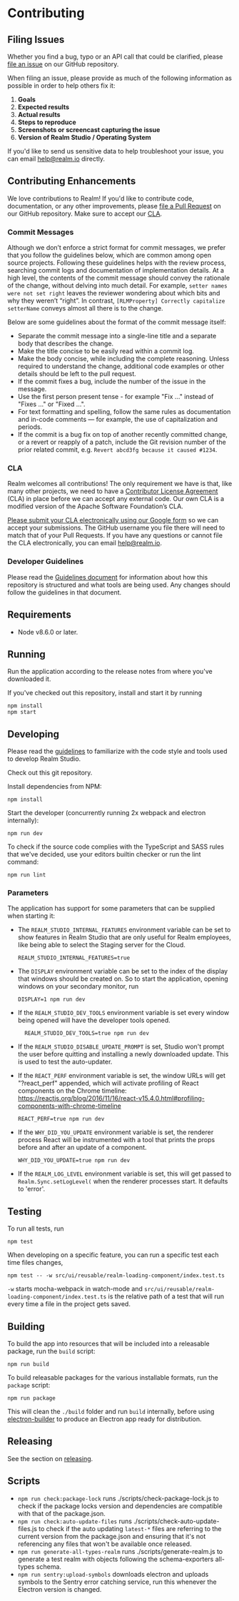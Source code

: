 # Contributing

## Filing Issues

Whether you find a bug, typo or an API call that could be clarified, please [file an issue](https://github.com/realm/realm-studio/issues) on our GitHub repository.

When filing an issue, please provide as much of the following information as possible in order to help others fix it:

1. **Goals**
2. **Expected results**
3. **Actual results**
4. **Steps to reproduce**
5. **Screenshots or screencast capturing the issue**
6. **Version of Realm Studio / Operating System**

If you'd like to send us sensitive data to help troubleshoot your issue, you can email <help@realm.io> directly.

## Contributing Enhancements

We love contributions to Realm! If you'd like to contribute code, documentation, or any other improvements, please [file a Pull Request](https://github.com/realm/realm-studio/pulls) on our GitHub repository. Make sure to accept our [CLA](#cla).

### Commit Messages

Although we don’t enforce a strict format for commit messages, we prefer that you follow the guidelines below, which are common among open source projects. Following these guidelines helps with the review process, searching commit logs and documentation of implementation details. At a high level, the contents of the commit message should convey the rationale of the change, without delving into much detail. For example, `setter names were not set right` leaves the reviewer wondering about which bits and why they weren’t “right”. In contrast, `[RLMProperty] Correctly capitalize setterName` conveys almost all there is to the change.

Below are some guidelines about the format of the commit message itself:

- Separate the commit message into a single-line title and a separate body that describes the change.
- Make the title concise to be easily read within a commit log.
- Make the body concise, while including the complete reasoning. Unless required to understand the change, additional code examples or other details should be left to the pull request.
- If the commit fixes a bug, include the number of the issue in the message.
- Use the first person present tense - for example "Fix …" instead of "Fixes …" or "Fixed …".
- For text formatting and spelling, follow the same rules as documentation and in-code comments — for example, the use of capitalization and periods.
- If the commit is a bug fix on top of another recently committed change, or a revert or reapply of a patch, include the Git revision number of the prior related commit, e.g. `Revert abcd3fg because it caused #1234`.

### CLA

Realm welcomes all contributions! The only requirement we have is that, like many other projects, we need to have a [Contributor License Agreement](https://en.wikipedia.org/wiki/Contributor_License_Agreement) (CLA) in place before we can accept any external code. Our own CLA is a modified version of the Apache Software Foundation’s CLA.

[Please submit your CLA electronically using our Google form](https://docs.google.com/forms/d/1bVp-Wp5nmNFz9Nx-ngTmYBVWVdwTyKj4T0WtfVm0Ozs/viewform?fbzx=4154977190905366979) so we can accept your submissions. The GitHub username you file there will need to match that of your Pull Requests. If you have any questions or cannot file the CLA electronically, you can email <help@realm.io>.

### Developer Guidelines

Please read the [Guidelines document](https://github.com/realm/realm-studio/blob/master/docs/GUIDELINES.md) for information about how this repository is structured and what tools are being used. Any changes should follow the guidelines in that document.

## Requirements

- Node v8.6.0 or later.

## Running

Run the application according to the release notes from where you've downloaded it.

If you've checked out this repository, install and start it by running

    npm install
    npm start

## Developing

Please read the [guidelines](./GUIDELINES.md) to familiarize with the code style and tools used to develop Realm Studio.

Check out this git repository.

Install dependencies from NPM:

    npm install

Start the developer (concurrently running 2x webpack and electron internally):

    npm run dev

To check if the source code complies with the TypeScript and SASS rules that we've decided, use your editors builtin checker or run the lint command:

    npm run lint

### Parameters

The application has support for some parameters that can be supplied when starting it:

- The `REALM_STUDIO_INTERNAL_FEATURES` environment variable can be set to show features in Realm Studio that are only useful for Realm employees, like being able to select the Staging server for the Cloud.

      REALM_STUDIO_INTERNAL_FEATURES=true

- The `DISPLAY` environment variable can be set to the index of the display that windows should be created on. So to start the application, opening windows on your secondary monitor, run

      DISPLAY=1 npm run dev

- If the `REALM_STUDIO_DEV_TOOLS` environment variable is set every window being opened will have the developer
  tools opened.

        REALM_STUDIO_DEV_TOOLS=true npm run dev

- If the `REALM_STUDIO_DISABLE_UPDATE_PROMPT` is set, Studio won't prompt the user before quitting and installing a newly downloaded update. This is used to test the auto-updater.

- If the `REACT_PERF` environment variable is set, the window URLs will get "?react_perf" appended, which will activate profiling of React components on the Chrome timeline: https://reactjs.org/blog/2016/11/16/react-v15.4.0.html#profiling-components-with-chrome-timeline

      REACT_PERF=true npm run dev

- If the `WHY_DID_YOU_UPDATE` environment variable is set, the renderer process React will be instrumented with a tool that prints the props before and after an update of a component.

      WHY_DID_YOU_UPDATE=true npm run dev

- If the `REALM_LOG_LEVEL` environment variable is set, this will get passed to `Realm.Sync.setLogLevel(` when the renderer processes start. It defaults to 'error'.

## Testing

To run all tests, run

    npm test

When developing on a specific feature, you can run a specific test each time files changes,

    npm test -- -w src/ui/reusable/realm-loading-component/index.test.ts

`-w` starts mocha-webpack in watch-mode and `src/ui/reusable/realm-loading-component/index.test.ts` is the relative path
of a test that will run every time a file in the project gets saved.

## Building

To build the app into resources that will be included into a releasable package, run the `build` script:

    npm run build

To build releasable packages for the various installable formats, run the `package` script:

    npm run package

This will clean the `./build` folder and run `build` internally, before using
[electron-builder](https://www.npmjs.com/package/electron-builder) to produce an Electron app ready for distribution.

## Releasing

See the section on [releasing](./RELEASING.md).

## Scripts

- `npm run check:package-lock` runs ./scripts/check-package-lock.js to check if the package locks version and dependencies are compatible with that of the package.json.
- `npm run check:auto-update-files` runs ./scripts/check-auto-update-files.js to check if the auto updating `latest-*` files are referring to the current version from the package.json and ensuring that it's not referencing any files that won't be available once released.
- `npm run generate-all-types-realm` runs ./scripts/generate-realm.js to generate a test realm with objects following the schema-exporters all-types schema.
- `npm run sentry:upload-symbols` downloads electron and uploads symbols to the Sentry error catching service, run this whenever the Electron version is changed.
